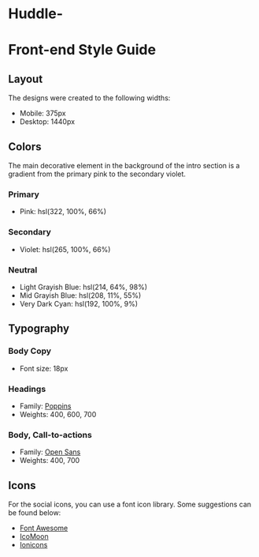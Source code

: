 # Huddle-
# Front-end Style Guide

## Layout

The designs were created to the following widths:

- Mobile: 375px
- Desktop: 1440px

## Colors

The main decorative element in the background of the intro section is a gradient from the primary pink to the secondary violet.

### Primary

- Pink: hsl(322, 100%, 66%)

### Secondary

- Violet: hsl(265, 100%, 66%)

### Neutral

- Light Grayish Blue: hsl(214, 64%, 98%)
- Mid Grayish Blue: hsl(208, 11%, 55%)
- Very Dark Cyan: hsl(192, 100%, 9%)

## Typography

### Body Copy

- Font size: 18px

### Headings

- Family: [Poppins](https://fonts.google.com/specimen/Poppins)
- Weights: 400, 600, 700

### Body, Call-to-actions

- Family: [Open Sans](https://fonts.google.com/specimen/Open+Sans)
- Weights: 400, 700

## Icons

For the social icons, you can use a font icon library. Some suggestions can be found below:

- [Font Awesome](https://fontawesome.com/)
- [IcoMoon](https://icomoon.io/)
- [Ionicons](https://ionicons.com/)
